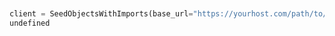 ```python


client = SeedObjectsWithImports(base_url="https://yourhost.com/path/to/api", )        
undefined
 
```                        


